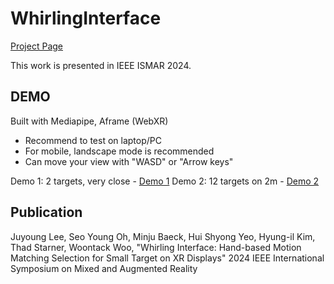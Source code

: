 # WhirlingInterface

[Project Page](https://juyounglee.net/projects/whirling)

This work is presented in IEEE ISMAR 2024.

## DEMO
Built with Mediapipe, Aframe (WebXR)
- Recommend to test on laptop/PC
- For mobile, landscape mode is recommended
- Can move your view with "WASD" or "Arrow keys"

Demo 1: 2 targets, very close - [Demo 1](https://juyounglee.net/whirling/demo_one)
Demo 2: 12 targets on 2m - [Demo 2](https://juyounglee.net/whirling/demo)

## Publication
Juyoung Lee, Seo Young Oh, Minju Baeck, Hui Shyong Yeo, Hyung-il Kim, Thad Starner, Woontack Woo, "Whirling Interface: Hand-based Motion Matching Selection for Small Target on XR Displays" 2024 IEEE International Symposium on Mixed and Augmented Reality

